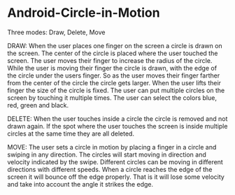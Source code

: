 # Android-Circle-in-Motion

Three modes: Draw, Delete, Move

DRAW: When the user places one finger on the screen a circle is drawn on the screen. The center of the circle is
placed where the user touched the screen. The user moves their finger to increase the radius
of the circle. While the user is moving their finger the circle is drawn, with the edge of the circle
under the users finger. So as the user moves their finger farther from the center of the circle
the circle gets larger. When the user lifts their finger the size of the circle is fixed. The user can
put multiple circles on the screen by touching it multiple times.
The user can select the colors blue, red, green and black. 

DELETE: When the user touches inside a circle the circle is removed and not drawn again. If the spot where the user touches the screen is inside
multiple circles at the same time they are all deleted.

MOVE: The user sets a circle in motion by placing
a finger in a circle and swiping in any direction. The circles will start moving in direction and
velocity indicated by the swipe. Different circles can be moving in different directions with
different speeds. When a circle reaches the edge of the screen it will bounce off the edge
properly. That is it will lose some velocity and take into account the angle it strikes the edge. 
